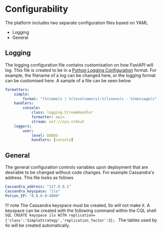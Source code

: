 # Configurability

The platform includes two separate configuration files based on YAML

* Logging
* General

## Logging

The logging configuration file contains customisation on how FastAPI will log. This file is created to be in a <a href="https://docs.python.org/3/library/logging.config.html">Python Logging Configuration</a> format.
For example, the filename of a log can be changed here, or the logging format can be customised here. A sample of a file can be seen below

```yaml
formatters:
    simple:
        format: "[%(name)s | %(levelname)s]:%(lineno)s - %(message)s"
    handlers:
        console:
            class: logging.StreamHandler
            formatter: main
            stream: ext://sys.stdout
    loggers:
        user:
            level: DEBUG
            handlers: [console]
```

## General

The general configuration controls variables upon deployment that are desirable to be changed without code changes. For example Cassandra's address. This file looks as follows

```yaml
Cassandra_address: "127.0.0.1"
Cassandra_keyspace: "ilo"
Potion_IP: "0.0.0.0:4000"
```

!!! note
    The Cassandra keyspace must be created, Ilo will not make it. A keyspace can be created with the following command within the CQL shell
    ```SQL
    CREATE keyspace ilo WITH replication={'class':'SimpleStrategy','replication_factor':3};
    ```
    The tables used by Ilo will be created automatically.